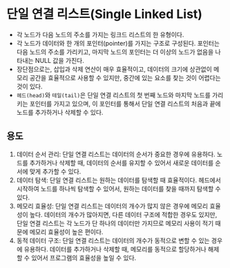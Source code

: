 # 단일 연결 리스트(Single Linked List)

- 각 노드가 다음 노드의 주소를 가지는 링크드 리스트의 한 유형이다.
- 각 노드가 데이터와 한 개의 포인터(pointer)를 가지는 구조로 구성된다. 포인터는 다음 노드의 주소를 가리키고, 마지막 노드의 포인터는 더 이상의 노드가 없음을 나타내는 NULL 값을 가진다.
- 장단점으로는, 삽입과 삭제 연산이 매우 효율적이고, 데이터의 크기에 상관없이 메모리 공간을 효율적으로 사용할 수 있지만, 중간에 있는 요소를 찾는 것이 어렵다는 것이 있다.
- `헤드(head)`와 `테일(tail)`은 단일 연결 리스트의 첫 번째 노드와 마지막 노드를 가리키는 포인터를 가지고 있으며, 이 포인터를 통해서 단일 연결 리스트의 처음과 끝에 노드를 추가하거나 삭제할 수 있다.

## 용도

1. 데이터 순서 관리: 단일 연결 리스트는 데이터의 순서가 중요한 경우에 유용하다. 노드를 추가하거나 삭제할 때, 데이터의 순서를 유지할 수 있어서 새로운 데이터를 순서에 맞게 추가할 수 있다.
2. 데이터 탐색: 단일 연결 리스트는 원하는 데이터를 탐색할 때 효율적이다. 헤드에서 시작하여 노드를 하나씩 탐색할 수 있어서, 원하는 데이터를 찾을 때까지 탐색할 수 있다.
3. 메모리 효율성: 단일 연결 리스트는 데이터의 개수가 많지 않은 경우에 메모리 효율성이 높다. 데이터의 개수가 많아지면, 다른 데이터 구조에 적합한 경우도 있지만, 단일 연결 리스트는 각 노드가 단 하나의 데이터만 가지므로 메모리 사용이 적기 때문에 메모리 효율성이 높은 편이다.
4. 동적 데이터 구조: 단일 연결 리스트는 데이터의 개수가 동적으로 변할 수 있는 경우에 유용하다. 데이터를 추가하거나 삭제할 때, 메모리를 동적으로 할당하거나 해제할 수 있어서 프로그램의 효율성을 높일 수 있다.
